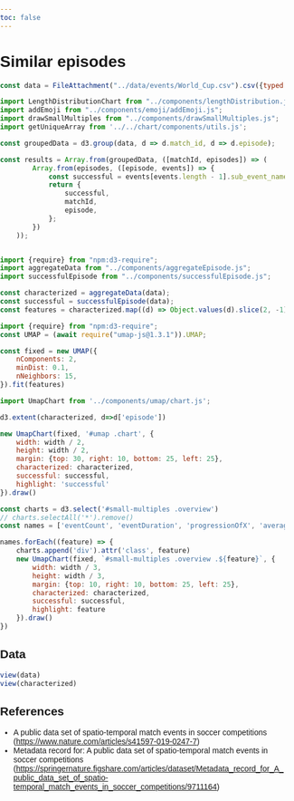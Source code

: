 ```yaml
---
toc: false
---
```


# Similar episodes

```js
const data = FileAttachment("../data/events/World_Cup.csv").csv({typed: true});
```

```js
import LengthDistributionChart from "../components/lengthDistribution.js";
import addEmoji from "../components/emoji/addEmoji.js";
import drawSmallMultiples from "../components/drawSmallMultiples.js";
import getUniqueArray from '../../chart/components/utils.js';
```

```js
const groupedData = d3.group(data, d => d.match_id, d => d.episode);

const results = Array.from(groupedData, ([matchId, episodes]) => (
        Array.from(episodes, ([episode, events]) => {
            const successful = events[events.length - 1].sub_event_name === "Corner";
            return {
                successful,
                matchId,
                episode,
            };
        })
    ));
```

```js
```

```js
import {require} from "npm:d3-require";
import aggregateData from "../components/aggregateEpisode.js";
import successfulEpisode from "../components/successfulEpisode.js";
```

```js
const characterized = aggregateData(data);
const successful = successfulEpisode(data);
const features = characterized.map((d) => Object.values(d).slice(2, -1))
```

```js
import {require} from "npm:d3-require";
const UMAP = (await require("umap-js@1.3.1")).UMAP;

const fixed = new UMAP({
    nComponents: 2,
    minDist: 0.1,
    nNeighbors: 15,
}).fit(features)
```

```js
import UmapChart from '../components/umap/chart.js';
```

```js
d3.extent(characterized, d=>d['episode'])
```

```js
new UmapChart(fixed, '#umap .chart', {
    width: width / 2,
    height: width / 2,
    margin: {top: 30, right: 10, bottom: 25, left: 25},
    characterized: characterized,
    successful: successful,
    highlight: 'successful'
}).draw()
```

<div id="umap">
    <div class="chart"></div>
</div>


```js
const charts = d3.select('#small-multiples .overview')
// charts.selectAll('*').remove()
const names = ['eventCount', 'eventDuration', 'progressionOfX', 'averageX', 'averageY', 'hullArea']

names.forEach((feature) => {
    charts.append('div').attr('class', feature)
    new UmapChart(fixed, `#small-multiples .overview .${feature}`, {
        width: width / 3,
        height: width / 3,
        margin: {top: 10, right: 10, bottom: 25, left: 25},
        characterized: characterized,
        successful: successful,
        highlight: feature
    }).draw()
})

```


<div id="small-multiples">
    <div class="overview grid grid-cols-3"></div>
</div>

## Data

```js
view(data)
view(characterized)

```

## References

- A public data set of spatio-temporal match events in soccer competitions (https://www.nature.com/articles/s41597-019-0247-7)
- Metadata record for: A public data set of spatio-temporal match events in soccer competitions (https://springernature.figshare.com/articles/dataset/Metadata_record_for_A_public_data_set_of_spatio-temporal_match_events_in_soccer_competitions/9711164)


<style>
    body, html {
      margin: 0;
      padding: 0;
      height: 100%;
      font-family: Arial, sans-serif;
    }

    .container {
      display: flex;
      height: 100vh;
    }

    .sidebar {
      width: 60%;
      overflow-y: auto;
      padding: 10px;
      background-color: #f8f8f8;
      border-right: 1px solid #ddd;
    }

    .content {
      width: 40%;
      position: relative;
    }

    .detail {
        flex: 1;
        position: fixed;
        top: 100;
        right: 20;
        width: 50%;
        height: 100%;
        padding: 20px;
        background-color: none;
    }

    .table-container {
        position: relative;
        top:400px;
        height: 500px;
        width: 500px;
        overflow-x: auto;
        overflow-y: auto;
        padding: 10px;
    }

    .table {
        width: 100%;
        border-collapse: collapse;
    }

    .table th, .table td {
        border: 1px solid #ddd;
        padding: 8px;
    }

    .table th {
        background-color: #f4f4f4;
        text-align: left;
    }

</style>
